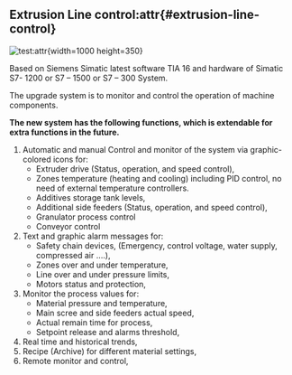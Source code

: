 ## Extrusion Line control:attr{#extrusion-line-control}

![test](/assets/projects/extrusion_line_0.jpg):attr{width=1000 height=350}

Based on Siemens Simatic latest software TIA 16 and hardware of Simatic S7- 1200 or S7 – 1500 or S7 – 300 System.

The upgrade system is to monitor and control the operation of machine components.

**The new system has the following functions, which is extendable for extra functions in the future.**


1. Automatic and manual Control and monitor of the system via graphic-colored icons for:
	- Extruder drive (Status, operation, and speed control),
	- Zones temperature (heating and cooling) including PID control, no need of external temperature controllers.
	- Additives storage tank levels,
	- Additional side feeders (Status, operation, and speed control),
	- Granulator process control
	- Conveyor control
2. Text and graphic alarm messages for:
	- Safety chain devices, (Emergency, control voltage, water supply, compressed air ….),
	- Zones over and under temperature,
	- Line over and under pressure limits,
	- Motors status and protection,
3. Monitor the process values for:
	- Material pressure and temperature,
	- Main scree and side feeders actual speed,
	- Actual remain time for process,
	- Setpoint release and alarms threshold,
4. Real time and historical trends,
5. Recipe (Archive) for different material settings,
6. Remote monitor and control,
